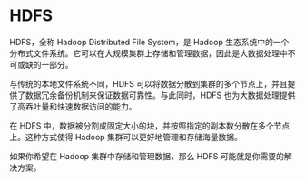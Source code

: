 # HDFS

HDFS，全称 Hadoop Distributed File System，是 Hadoop 生态系统中的一个分布式文件系统。它可以在大规模集群上存储和管理数据，因此是大数据处理中不可或缺的一部分。

与传统的本地文件系统不同，HDFS 可以将数据分散到集群的多个节点上，并且提供了数据冗余备份机制来保证数据可靠性。与此同时，HDFS 也为大数据处理提供了高吞吐量和快速数据访问的能力。

在 HDFS 中，数据被分割成固定大小的块，并按照指定的副本数分散在多个节点上。这种方式使得 Hadoop 集群可以更好地管理和存储海量数据。

如果你希望在 Hadoop 集群中存储和管理数据，那么 HDFS 可能就是你需要的解决方案。